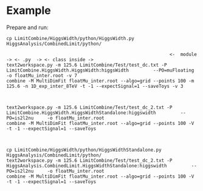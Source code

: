 Example
====

Prepare and run:

    cp LimitCombine/HiggsWidth/python/HiggsWidth.py   HiggsAnalysis/CombinedLimit/python/
    
                                                                <-  module           -> <- .py  -> <- class inside ->
    text2workspace.py -m 125.6 LimitCombine/Test/test_dc.txt -P LimitCombine.HiggsWidth.HiggsWidth:higgsWidth         --PO=muFloating -o floatMu_inter.root -v 7
    combine -M MultiDimFit floatMu_inter.root --algo=grid --points 100 -m 125.6 -n 1D_exp_inter_8TeV -t -1 --expectSignal=1 --saveToys -v 3

    
    
    text2workspace.py -m 125.6 LimitCombine/Test/test_dc_2.txt -P LimitCombine.HiggsWidth.HiggsWidthStandalone:higgswidth         --PO=is2l2nu     -o floatMu_inter.root
    combine -M MultiDimFit floatMu_inter.root --algo=grid --points 100 -V -t -1 --expectSignal=1 --saveToys 

    
    
    cp LimitCombine/HiggsWidth/python/HiggsWidthStandalone.py   HiggsAnalysis/CombinedLimit/python/
    text2workspace.py -m 125.6 LimitCombine/Test/test_dc_2.txt -P HiggsAnalysis.CombinedLimit.HiggsWidthStandalone:higgswidth         --PO=is2l2nu     -o floatMu_inter.root
    combine -M MultiDimFit floatMu_inter.root --algo=grid --points 100 -V -t -1 --expectSignal=1 --saveToys 
